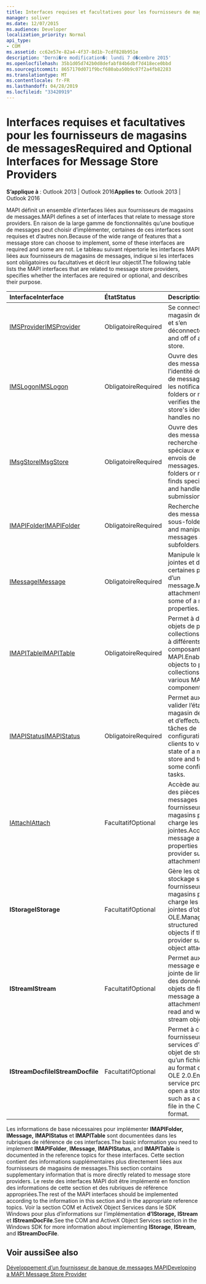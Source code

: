 ```yaml
---
title: Interfaces requises et facultatives pour les fournisseurs de magasins de messages
manager: soliver
ms.date: 12/07/2015
ms.audience: Developer
localization_priority: Normal
api_type:
- COM
ms.assetid: cc62e57e-82a4-4f37-8d1b-7cdf828b951e
description: 'Derni�re modification�: lundi 7 d�cembre 2015'
ms.openlocfilehash: 35b1d05d742b0d8defabf84b6dbf7d418ece0bbd
ms.sourcegitcommit: 8657170d071f9bcf680aba50b9c07f2a4fb82283
ms.translationtype: MT
ms.contentlocale: fr-FR
ms.lasthandoff: 04/28/2019
ms.locfileid: "33420919"
---
```

# <a name="required-and-optional-interfaces-for-message-store-providers"></a><span data-ttu-id="050da-103">Interfaces requises et facultatives pour les fournisseurs de magasins de messages</span><span class="sxs-lookup"><span data-stu-id="050da-103">Required and Optional Interfaces for Message Store Providers</span></span>

 
  
<span data-ttu-id="050da-104">**S’applique à** : Outlook 2013 | Outlook 2016</span><span class="sxs-lookup"><span data-stu-id="050da-104">**Applies to**: Outlook 2013 | Outlook 2016</span></span> 
  
<span data-ttu-id="050da-105">MAPI définit un ensemble d’interfaces liées aux fournisseurs de magasins de messages.</span><span class="sxs-lookup"><span data-stu-id="050da-105">MAPI defines a set of interfaces that relate to message store providers.</span></span> <span data-ttu-id="050da-106">En raison de la large gamme de fonctionnalités qu’une boutique de messages peut choisir d’implémenter, certaines de ces interfaces sont requises et d’autres non.</span><span class="sxs-lookup"><span data-stu-id="050da-106">Because of the wide range of features that a message store can choose to implement, some of these interfaces are required and some are not.</span></span> <span data-ttu-id="050da-107">Le tableau suivant répertorie les interfaces MAPI liées aux fournisseurs de magasins de messages, indique si les interfaces sont obligatoires ou facultatives et décrit leur objectif.</span><span class="sxs-lookup"><span data-stu-id="050da-107">The following table lists the MAPI interfaces that are related to message store providers, specifies whether the interfaces are required or optional, and describes their purpose.</span></span>
  
|<span data-ttu-id="050da-108">**Interface**</span><span class="sxs-lookup"><span data-stu-id="050da-108">**Interface**</span></span>|<span data-ttu-id="050da-109">**État**</span><span class="sxs-lookup"><span data-stu-id="050da-109">**Status**</span></span>|<span data-ttu-id="050da-110">**Description**</span><span class="sxs-lookup"><span data-stu-id="050da-110">**Description**</span></span>|
|:-----|:-----|:-----|
|[<span data-ttu-id="050da-111">IMSProvider</span><span class="sxs-lookup"><span data-stu-id="050da-111">IMSProvider</span></span>](imsprovideriunknown.md) <br/> |<span data-ttu-id="050da-112">Obligatoire</span><span class="sxs-lookup"><span data-stu-id="050da-112">Required</span></span>  <br/> |<span data-ttu-id="050da-113">Se connecte à une magasin de messages et s’en déconnecte.</span><span class="sxs-lookup"><span data-stu-id="050da-113">Logs on to and off of a message store.</span></span>  <br/> |
|[<span data-ttu-id="050da-114">IMSLogon</span><span class="sxs-lookup"><span data-stu-id="050da-114">IMSLogon</span></span>](imslogoniunknown.md) <br/> |<span data-ttu-id="050da-115">Obligatoire</span><span class="sxs-lookup"><span data-stu-id="050da-115">Required</span></span>  <br/> |<span data-ttu-id="050da-116">Ouvre des dossiers ou des messages, vérifie l’identité de la boutique de messages et gère les notifications.</span><span class="sxs-lookup"><span data-stu-id="050da-116">Opens folders or messages, verifies the message store's identity, and handles notifications.</span></span>  <br/> |
|[<span data-ttu-id="050da-117">IMsgStore</span><span class="sxs-lookup"><span data-stu-id="050da-117">IMsgStore</span></span>](imsgstoreimapiprop.md) <br/> |<span data-ttu-id="050da-118">Obligatoire</span><span class="sxs-lookup"><span data-stu-id="050da-118">Required</span></span>  <br/> |<span data-ttu-id="050da-119">Ouvre des dossiers ou des messages, recherche des dossiers spéciaux et gère les envois de messages.</span><span class="sxs-lookup"><span data-stu-id="050da-119">Opens folders or messages, finds special folders, and handles message submissions.</span></span>  <br/> |
|[<span data-ttu-id="050da-120">IMAPIFolder</span><span class="sxs-lookup"><span data-stu-id="050da-120">IMAPIFolder</span></span>](imapifolderimapicontainer.md) <br/> |<span data-ttu-id="050da-121">Obligatoire</span><span class="sxs-lookup"><span data-stu-id="050da-121">Required</span></span>  <br/> |<span data-ttu-id="050da-122">Recherche et manipule des messages et des sous-foldeurs.</span><span class="sxs-lookup"><span data-stu-id="050da-122">Finds and manipulates messages and subfolders.</span></span>  <br/> |
|[<span data-ttu-id="050da-123">IMessage</span><span class="sxs-lookup"><span data-stu-id="050da-123">IMessage</span></span>](imessageimapiprop.md) <br/> |<span data-ttu-id="050da-124">Obligatoire</span><span class="sxs-lookup"><span data-stu-id="050da-124">Required</span></span>  <br/> |<span data-ttu-id="050da-125">Manipule les pièces jointes et définit certaines propriétés d’un message.</span><span class="sxs-lookup"><span data-stu-id="050da-125">Manipulates attachments and sets some of a message's properties.</span></span>  <br/> |
|[<span data-ttu-id="050da-126">IMAPITable</span><span class="sxs-lookup"><span data-stu-id="050da-126">IMAPITable</span></span>](imapitableiunknown.md) <br/> |<span data-ttu-id="050da-127">Obligatoire</span><span class="sxs-lookup"><span data-stu-id="050da-127">Required</span></span>  <br/> |<span data-ttu-id="050da-128">Permet à d’autres objets de présenter des collections de données à différents composants MAPI.</span><span class="sxs-lookup"><span data-stu-id="050da-128">Enables other objects to present collections of data to various MAPI components.</span></span>  <br/> |
|[<span data-ttu-id="050da-129">IMAPIStatus</span><span class="sxs-lookup"><span data-stu-id="050da-129">IMAPIStatus</span></span>](imapistatusimapiprop.md) <br/> |<span data-ttu-id="050da-130">Obligatoire</span><span class="sxs-lookup"><span data-stu-id="050da-130">Required</span></span>  <br/> |<span data-ttu-id="050da-131">Permet aux clients de valider l’état d’un magasin de messages et d’effectuer certaines tâches de configuration.</span><span class="sxs-lookup"><span data-stu-id="050da-131">Enables clients to validate the state of a message store and to perform some configuration tasks.</span></span>  <br/> |
|[<span data-ttu-id="050da-132">IAttach</span><span class="sxs-lookup"><span data-stu-id="050da-132">IAttach</span></span>](iattachimapiprop.md) <br/> |<span data-ttu-id="050da-133">Facultatif</span><span class="sxs-lookup"><span data-stu-id="050da-133">Optional</span></span>  <br/> |<span data-ttu-id="050da-134">Accède aux propriétés des pièces jointes des messages si le fournisseur de magasins prend en charge les pièces jointes.</span><span class="sxs-lookup"><span data-stu-id="050da-134">Accesses message attachment properties if the store provider supports file attachments.</span></span>  <br/> |
|<span data-ttu-id="050da-135">**IStorage**</span><span class="sxs-lookup"><span data-stu-id="050da-135">**IStorage**</span></span> <br/> |<span data-ttu-id="050da-136">Facultatif</span><span class="sxs-lookup"><span data-stu-id="050da-136">Optional</span></span>  <br/> |<span data-ttu-id="050da-137">Gère les objets de stockage structuré si le fournisseur de magasins prend en charge les pièces jointes d’objets OLE.</span><span class="sxs-lookup"><span data-stu-id="050da-137">Manages structured storage objects if the store provider supports OLE object attachments.</span></span>  <br/> |
|<span data-ttu-id="050da-138">**IStream**</span><span class="sxs-lookup"><span data-stu-id="050da-138">**IStream**</span></span> <br/> |<span data-ttu-id="050da-139">Facultatif</span><span class="sxs-lookup"><span data-stu-id="050da-139">Optional</span></span>  <br/> |<span data-ttu-id="050da-140">Permet aux objets de message et de pièce jointe de lire et d’écrire des données dans des objets de flux.</span><span class="sxs-lookup"><span data-stu-id="050da-140">Enables message and attachment objects to read and write data to stream objects.</span></span>  <br/> |
|<span data-ttu-id="050da-141">**IStreamDocfile**</span><span class="sxs-lookup"><span data-stu-id="050da-141">**IStreamDocfile**</span></span> <br/> |<span data-ttu-id="050da-142">Facultatif</span><span class="sxs-lookup"><span data-stu-id="050da-142">Optional</span></span>  <br/> |<span data-ttu-id="050da-143">Permet à certains fournisseurs de services d’ouvrir un objet de stockage, tel qu’un fichier composé au format de fichier OLE 2.0.</span><span class="sxs-lookup"><span data-stu-id="050da-143">Enables some service providers to open a storage object, such as a compound file in the OLE 2.0 file format.</span></span>  <br/> |
   
<span data-ttu-id="050da-144">Les informations de base nécessaires pour implémenter **IMAPIFolder,** **IMessage,** **IMAPIStatus** et **IMAPITable** sont documentées dans les rubriques de référence de ces interfaces.</span><span class="sxs-lookup"><span data-stu-id="050da-144">The basic information you need to implement **IMAPIFolder**, **IMessage**, **IMAPIStatus**, and **IMAPITable** is documented in the reference topics for these interfaces.</span></span> <span data-ttu-id="050da-145">Cette section contient des informations supplémentaires plus directement liées aux fournisseurs de magasins de messages.</span><span class="sxs-lookup"><span data-stu-id="050da-145">This section contains supplementary information that is more directly related to message store providers.</span></span> <span data-ttu-id="050da-146">Le reste des interfaces MAPI doit être implémenté en fonction des informations de cette section et des rubriques de référence appropriées.</span><span class="sxs-lookup"><span data-stu-id="050da-146">The rest of the MAPI interfaces should be implemented according to the information in this section and in the appropriate reference topics.</span></span> <span data-ttu-id="050da-147">Voir la section COM et ActiveX Object Services dans le SDK Windows pour plus d’informations sur l’implémentation **d’IStorage,** **IStream** et **IStreamDocFile**.</span><span class="sxs-lookup"><span data-stu-id="050da-147">See the COM and ActiveX Object Services section in the Windows SDK for more information about implementing **IStorage**, **IStream**, and **IStreamDocFile**.</span></span>
  
## <a name="see-also"></a><span data-ttu-id="050da-148">Voir aussi</span><span class="sxs-lookup"><span data-stu-id="050da-148">See also</span></span>



[<span data-ttu-id="050da-149">Développement d’un fournisseur de banque de messages MAPI</span><span class="sxs-lookup"><span data-stu-id="050da-149">Developing a MAPI Message Store Provider</span></span>](developing-a-mapi-message-store-provider.md)

